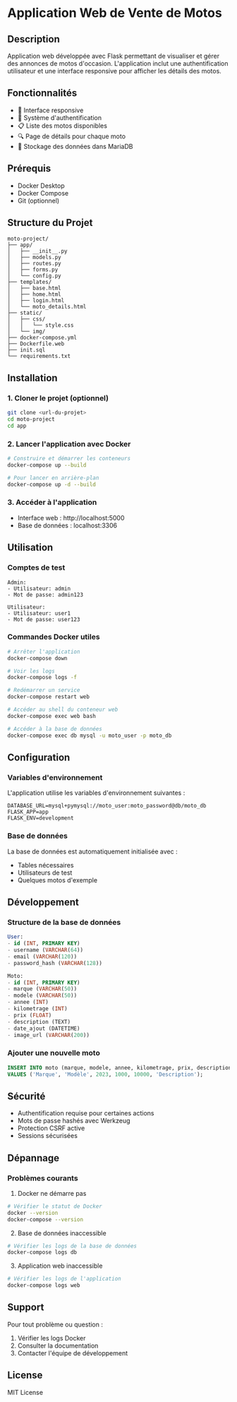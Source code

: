 # Application Web de Vente de Motos

## Description
Application web développée avec Flask permettant de visualiser et gérer des annonces de motos d'occasion. L'application inclut une authentification utilisateur et une interface responsive pour afficher les détails des motos.

## Fonctionnalités
- 📱 Interface responsive
- 🔐 Système d'authentification
- 📋 Liste des motos disponibles
- 🔍 Page de détails pour chaque moto
- 💾 Stockage des données dans MariaDB

## Prérequis
- Docker Desktop
- Docker Compose
- Git (optionnel)

## Structure du Projet
```
moto-project/
├── app/
│   ├── __init__.py
│   ├── models.py
│   ├── routes.py
│   ├── forms.py
│   └── config.py
├── templates/
│   ├── base.html
│   ├── home.html
│   ├── login.html
│   └── moto_details.html
├── static/
│   ├── css/
│   │   └── style.css
│   └── img/
├── docker-compose.yml
├── Dockerfile.web
├── init.sql
└── requirements.txt
```

## Installation

### 1. Cloner le projet (optionnel)
```bash
git clone <url-du-projet>
cd moto-project
cd app
```

### 2. Lancer l'application avec Docker
```bash
# Construire et démarrer les conteneurs
docker-compose up --build

# Pour lancer en arrière-plan
docker-compose up -d --build
```

### 3. Accéder à l'application
- Interface web : http://localhost:5000
- Base de données : localhost:3306

## Utilisation

### Comptes de test
```
Admin:
- Utilisateur: admin
- Mot de passe: admin123

Utilisateur:
- Utilisateur: user1
- Mot de passe: user123
```

### Commandes Docker utiles
```bash
# Arrêter l'application
docker-compose down

# Voir les logs
docker-compose logs -f

# Redémarrer un service
docker-compose restart web

# Accéder au shell du conteneur web
docker-compose exec web bash

# Accéder à la base de données
docker-compose exec db mysql -u moto_user -p moto_db
```

## Configuration

### Variables d'environnement
L'application utilise les variables d'environnement suivantes :
```
DATABASE_URL=mysql+pymysql://moto_user:moto_password@db/moto_db
FLASK_APP=app
FLASK_ENV=development
```

### Base de données
La base de données est automatiquement initialisée avec :
- Tables nécessaires
- Utilisateurs de test
- Quelques motos d'exemple

## Développement

### Structure de la base de données
```sql
User:
- id (INT, PRIMARY KEY)
- username (VARCHAR(64))
- email (VARCHAR(120))
- password_hash (VARCHAR(128))

Moto:
- id (INT, PRIMARY KEY)
- marque (VARCHAR(50))
- modele (VARCHAR(50))
- annee (INT)
- kilometrage (INT)
- prix (FLOAT)
- description (TEXT)
- date_ajout (DATETIME)
- image_url (VARCHAR(200))
```

### Ajouter une nouvelle moto
```sql
INSERT INTO moto (marque, modele, annee, kilometrage, prix, description)
VALUES ('Marque', 'Modèle', 2023, 1000, 10000, 'Description');
```

## Sécurité
- Authentification requise pour certaines actions
- Mots de passe hashés avec Werkzeug
- Protection CSRF active
- Sessions sécurisées

## Dépannage

### Problèmes courants

1. Docker ne démarre pas
```bash
# Vérifier le statut de Docker
docker --version
docker-compose --version
```

2. Base de données inaccessible
```bash
# Vérifier les logs de la base de données
docker-compose logs db
```

3. Application web inaccessible
```bash
# Vérifier les logs de l'application
docker-compose logs web
```

## Support

Pour tout problème ou question :
1. Vérifier les logs Docker
2. Consulter la documentation
3. Contacter l'équipe de développement

## License
MIT License
